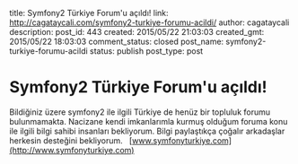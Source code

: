title: Symfony2 Türkiye Forum'u açıldı!
link: http://cagataycali.com/symfony2-turkiye-forumu-acildi/
author: cagataycali
description: 
post_id: 443
created: 2015/05/22 21:03:03
created_gmt: 2015/05/22 18:03:03
comment_status: closed
post_name: symfony2-turkiye-forumu-acildi
status: publish
post_type: post

# Symfony2 Türkiye Forum'u açıldı!

Bildiğiniz üzere symfony2 ile ilgili Türkiye de henüz bir topluluk forumu bulunmamakta. Nacizane kendi imkanlarımla kurmuş olduğum foruma konu ile ilgili bilgi sahibi insanları bekliyorum. Bilgi paylaştıkça çoğalır arkadaşlar herkesin desteğini bekliyorum.   [www.symfonyturkiye.com](http://www.symfonyturkiye.com)